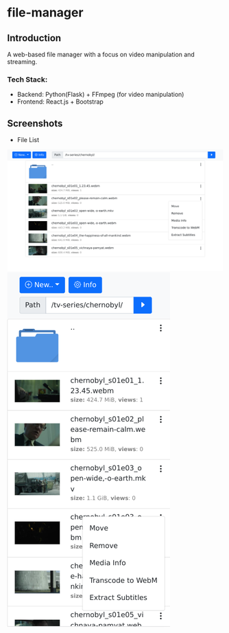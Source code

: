 # file-manager

## Introduction

A web-based file manager with a focus on video manipulation and streaming.

### Tech Stack:

* Backend: Python(Flask) + FFmpeg (for video manipulation)
* Frontend: React.js + Bootstrap

## Screenshots

* File List

![File List Desktop](https://raw.githubusercontent.com/alex-lt-kong/file-manager/main/screenshots/filelist_desktop.png)
![File List Mobile](https://raw.githubusercontent.com/alex-lt-kong/file-manager/main/screenshots/filelist_mobile.png)
